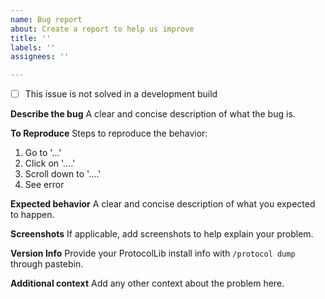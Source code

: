 ```yaml
---
name: Bug report
about: Create a report to help us improve
title: ''
labels: ''
assignees: ''

---
```


- [ ] This issue is not solved in a development build

**Describe the bug**
A clear and concise description of what the bug is.

**To Reproduce**
Steps to reproduce the behavior:
1. Go to '...'
2. Click on '....'
3. Scroll down to '....'
4. See error

**Expected behavior**
A clear and concise description of what you expected to happen.

**Screenshots**
If applicable, add screenshots to help explain your problem.

**Version Info**
Provide your ProtocolLib install info with `/protocol dump` through pastebin.

**Additional context**
Add any other context about the problem here.
